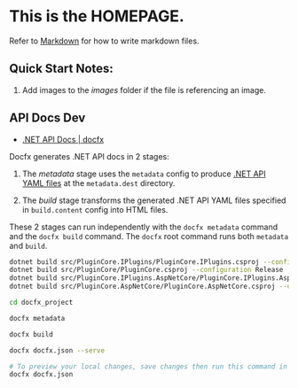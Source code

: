 # This is the **HOMEPAGE**.
Refer to [Markdown](http://daringfireball.net/projects/markdown/) for how to write markdown files.
## Quick Start Notes:
1. Add images to the *images* folder if the file is referencing an image.


## API Docs Dev

- [.NET API Docs | docfx](https://dotnet.github.io/docfx/docs/dotnet-api-docs.html)

Docfx generates .NET API docs in 2 stages:

1.  The *metadata* stage uses the `metadata` config to produce [.NET API YAML files](https://dotnet.github.io/docfx/docs/dotnet-yaml-format.html) at the `metadata.dest` directory.

2.  The *build* stage transforms the generated .NET API YAML files specified in `build.content` config into HTML files.

These 2 stages can run independently with the `docfx metadata` command and the `docfx build` command. The `docfx` root command runs both `metadata` and `build`.


```bash
dotnet build src/PluginCore.IPlugins/PluginCore.IPlugins.csproj --configuration Release
dotnet build src/PluginCore/PluginCore.csproj --configuration Release
dotnet build src/PluginCore.IPlugins.AspNetCore/PluginCore.IPlugins.AspNetCore.csproj --configuration Release
dotnet build src/PluginCore.AspNetCore/PluginCore.AspNetCore.csproj --configuration Release

cd docfx_project

docfx metadata

docfx build

docfx docfx.json --serve

# To preview your local changes, save changes then run this command in a new terminal to rebuild the website:
docfx docfx.json
```

